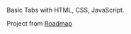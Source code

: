 Basic Tabs with HTML, CSS, JavaScript.

Project from [Roadmap](https://roadmap.sh/projects/simple-tabs)
